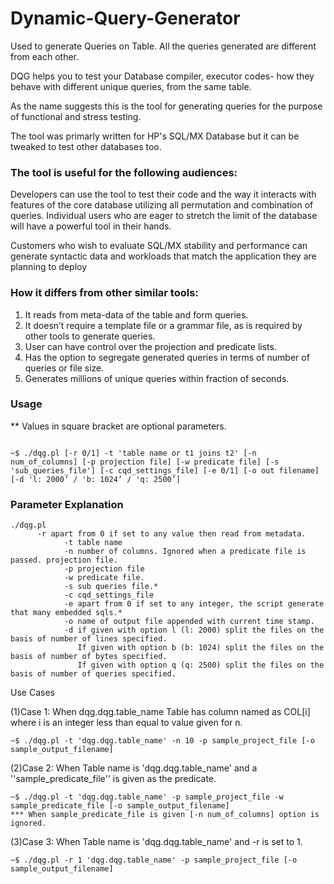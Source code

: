 # Dynamic-Query-Generator
Used to generate Queries on Table. All the queries generated are different from each other.

DQG helps you to test your Database compiler, executor codes- how they behave with different unique queries, from the same table.

As the name suggests this is the tool for generating queries for the purpose of functional and stress testing.

The tool was primarly written for HP's SQL/MX Database but it can be tweaked to test other databases too.

### The tool is useful for the following audiences:

Developers can use the tool to test their code and the way it interacts with features of the core database utilizing all permutation and combination of queries. Individual users who are eager to stretch the limit of the database will have a powerful tool in their hands.

Customers who wish to evaluate SQL/MX stability and performance can generate syntactic data and workloads that match the application they are planning to deploy

### How it differs from other similar tools:

1) It reads from meta-data of the table and form queries.
2) It doesn’t require a template file or a grammar file, as is required by other tools to generate queries.
3) User can have control over the projection and predicate lists.
4) Has the option to segregate generated queries in terms of number of queries or file size.
4) Generates millions of unique queries within fraction of seconds.


### Usage

** Values in square bracket are optional parameters.

```

~$ ./dqg.pl [-r 0/1] -t 'table name or t1 joins t2' [-n num_of_columns] [-p projection file] [-w predicate file] [-s 'sub_queries_file'] [-c cqd_settings_file] [-e 0/1] [-o out filename]
[-d 'l: 2000’ / 'b: 1024’ / 'q: 2500’]

```


### Parameter Explanation
```
./dqg.pl   
      -r apart from 0 if set to any value then read from metadata.
			-t table name
			-n number of columns. Ignored when a predicate file is passed. projection file.
			-p projection file
			-w predicate file.
			-s sub queries file.*
			-c cqd_settings_file
			-e apart from 0 if set to any integer, the script generate that many embedded sqls.*
			-o name of output file appended with current time stamp.
			-d if given with option l (l: 2000) split the files on the basis of number of lines specified.
			   If given with option b (b: 1024) split the files on the basis of number of bytes specified.
			   If given with option q (q: 2500) split the files on the basis of number of queries specified.	

```

Use Cases

(1)Case 1: When dqg.dqg.table_name Table has column named as COL[i] where i is an integer less than equal to value given for n.

```
~$ ./dqg.pl -t 'dqg.dqg.table_name' -n 10 -p sample_project_file [-o sample_output_filename]
```

(2)Case 2: When Table name is 'dqg.dqg.table_name' and a ''sample_predicate_file'' is given as the predicate.

```
~$ ./dqg.pl -t 'dqg.dqg.table_name' -p sample_project_file -w sample_predicate_file [-o sample_output_filename]
*** When sample_predicate_file is given [-n num_of_columns] option is ignored.
```

(3)Case 3: When Table name is 'dqg.dqg.table_name' and -r is set to 1.

```
~$ ./dqg.pl -r 1 'dqg.dqg.table_name' -p sample_project_file [-o sample_output_filename]
```
